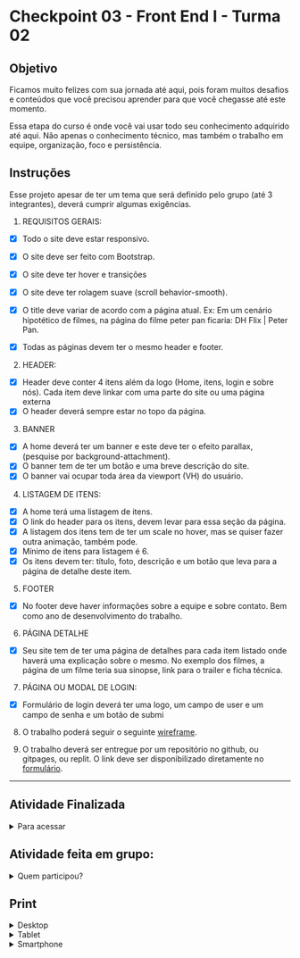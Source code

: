 <h1>Checkpoint 03 - Front End I - Turma 02</h1>

<h2>Objetivo</h2>

<p>Ficamos muito felizes com sua jornada até aqui, pois foram muitos desafios e conteúdos que você precisou aprender para que você chegasse até este momento.
</p>

<p>Essa etapa do curso é onde você vai usar todo seu conhecimento adquirido até aqui. Não apenas o conhecimento técnico, mas também o trabalho em equipe, organização, foco e persistência. </p>

<h2>Instruções</h2>

<p> Esse projeto apesar de ter um tema que será definido pelo grupo (até 3 integrantes), deverá cumprir algumas exigências.</p>

<div>

1. REQUISITOS GERAIS:

- [x] Todo o site deve estar responsivo.
- [x] O site deve ser feito com Bootstrap.
- [x] O site deve ter hover e transições
- [x] O site deve ter rolagem suave (scroll behavior-smooth).
- [x] O title deve variar de acordo com a página atual. Ex: Em um cenário hipotético de         filmes, na página do filme peter pan ficaria: DH Flix | Peter Pan.
- [x] Todas as páginas devem ter o mesmo header e footer.


2. HEADER:

- [x] Header deve conter 4 itens além da logo (Home, itens, login e sobre nós). Cada item deve linkar com uma parte do site ou uma página externa
- [x] O header deverá sempre estar no topo da página. 

3. BANNER

- [x] A home deverá ter um banner e este deve ter o efeito parallax, (pesquise por background-attachment).
- [x] O banner tem de ter um botão e uma breve descrição do site.
- [x] O banner vai ocupar toda área da viewport (VH) do usuário. 

4. LISTAGEM DE ITENS:
- [x] A home terá uma listagem de itens. 
- [x] O link do header para os itens, devem levar para essa seção da página.
- [x] A listagem dos itens tem de ter um scale no hover, mas se quiser fazer outra animação, também pode.
- [x] Mínimo de itens para listagem é 6.
- [x] Os itens devem ter: título, foto, descrição e um botão que leva para a página de detalhe deste item.

5. FOOTER

- [x] No footer deve haver informações sobre a equipe e sobre contato. Bem como ano de desenvolvimento do trabalho. 

6. PÁGINA DETALHE
- [X] Seu site tem de ter uma página de detalhes para cada item listado onde haverá uma explicação sobre o mesmo. No exemplo dos filmes, a página de um filme teria sua sinopse, link para o trailer e ficha técnica.

7. PÁGINA OU MODAL DE LOGIN:
- [X] Formulário de login deverá ter uma logo, um campo de user e um campo de senha e um botão de submi

8. O trabalho poderá seguir o seguinte <a href="https://www.figma.com/file/hSgsjjoM7Mc88WVtQ5i9QV/Checkpoint-3"> wireframe</a>.

9. O trabalho deverá ser entregue por um repositório no github, ou gitpages, ou replit. O link deve ser disponibilizado diretamente no <a href="https://docs.google.com/forms/d/e/1FAIpQLScYajDrRe_IrsjYvrJ6Bd4eahI3iMDEOH-knhq2C_DxKkuqhA/viewform"> formulário</a>.

</div>

---

<h2>Atividade Finalizada</h2>

<details>
  <summary> Para acessar</summary>
<p><a href="https://checkpoint3-frontend.gabazevdo.repl.co/index.html" target="_blank">clique aqui </a></p>
</details>

<h2>Atividade feita em grupo:</h2>

<details>
  <summary>Quem participou?</summary>
Eu,
<a href="https://github.com">Victor Bianche</a>
e 
<a href="https://github.com/">Aluno 3</a>
</details>
  
<h2>Print</h2>

<details>
  <summary> Desktop </summary>
<h3> Home </h3>

![image](https://user-images.githubusercontent.com/16105546/145508481-9b7760b9-3f5c-4a0c-9249-0d2ca47206de.png)

<h3> Modal Login </h3>

![image](https://user-images.githubusercontent.com/16105546/145508514-5107b590-8999-497e-93c2-1a3d74343499.png)

<h3> Itens (filmes) </h3>

![image](https://user-images.githubusercontent.com/16105546/145508622-2361a822-0228-4f84-aa58-8581813051f5.png)
- - o botão 'ver mais' redireciona o filme escolhido para a página do Google Play Filmes.

<h3> Footer </h3>

![image](https://user-images.githubusercontent.com/16105546/145508794-03c509d3-60fb-45a5-9119-020b8a81a5ca.png)

<h3> Página Sobre </h3>

![image](https://user-images.githubusercontent.com/16105546/145508834-ccb2a131-d6b8-4c8a-bd39-721ddda49f9a.png)
 
![image](https://user-images.githubusercontent.com/16105546/145508851-22e300ff-9215-460b-84c9-99d9b6677af0.png)


</details>


<details>
  <summary> Tablet </summary>
  
  <h3> Home </h3>
  
  ![image](https://user-images.githubusercontent.com/16105546/145510819-82f21d94-72de-45fe-9258-1e47aa0ed316.png)

  <h3> Modal Login </h3>
  
  ![image](https://user-images.githubusercontent.com/16105546/145510870-8be113c1-7cd0-4515-a487-6b0a0b17e0c3.png)

  
  <h3> Cards </h3>
  
  ![image](https://user-images.githubusercontent.com/16105546/145510920-798c55b5-cdec-4f91-bddd-31a396a58ece.png)

  <h3> Sobre </h3>

  ![image](https://user-images.githubusercontent.com/16105546/145511013-dc6efe2e-78bf-4171-9176-89aa762db064.png)

  
</details>


<details>
  
  <summary> Smartphone </summary>
  
  <h3>Home</h3>
  
  ![image](https://user-images.githubusercontent.com/16105546/145511187-b3e44f1b-d41e-4581-a0bc-bb4ff454899c.png)

  <h3> Modal Login </h3>
  
  ![image](https://user-images.githubusercontent.com/16105546/145511228-220a272f-c954-40d5-8fef-65a2aa71651d.png)

  <h3> Cards </h3>
  
  ![image](https://user-images.githubusercontent.com/16105546/145511335-2355bf5f-520f-4a26-9d3a-49b5dd3b5c07.png)

  
  <h3>Footer</h3>

  ![image](https://user-images.githubusercontent.com/16105546/145511366-cb5e1557-3452-449e-a59d-c8d0f069c9a7.png)

  <h3> Sobre </h3>
  
  ![image](https://user-images.githubusercontent.com/16105546/145511421-ae72e046-6744-4368-8a47-45f7ef5d8a93.png)

  
  
</details>
  


